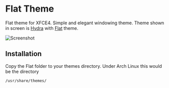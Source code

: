 # Flat Theme
Flat theme for XFCE4. Simple and elegant windowing theme. Theme shown in screen is [Hydra](https://github.com/godlikemouse/xfwm4-hydra-theme) with [Flat](https://github.com/godlikemouse/xfce4-flat-theme) theme.

![Screenshot](https://cloud.githubusercontent.com/assets/7003154/26651722/a6925cc0-461b-11e7-997d-c1544c00c990.png)

## Installation
Copy the Flat folder to your themes directory. Under Arch Linux this would be the directory

    /usr/share/themes/
